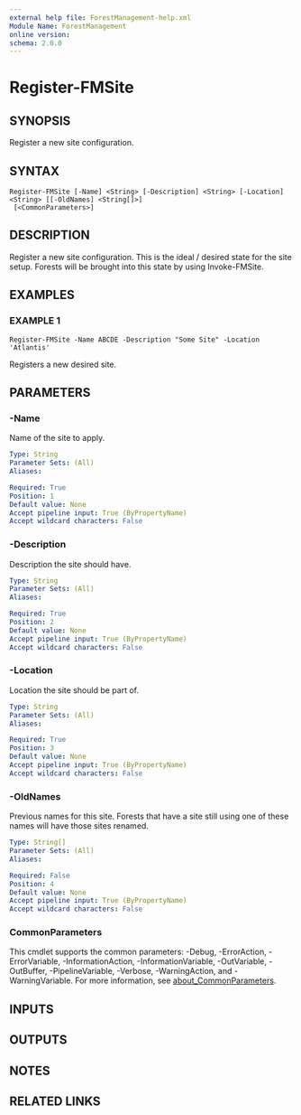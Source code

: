 ```yaml
---
external help file: ForestManagement-help.xml
Module Name: ForestManagement
online version:
schema: 2.0.0
---
```


# Register-FMSite

## SYNOPSIS
Register a new site configuration.

## SYNTAX

```
Register-FMSite [-Name] <String> [-Description] <String> [-Location] <String> [[-OldNames] <String[]>]
 [<CommonParameters>]
```

## DESCRIPTION
Register a new site configuration.
This is the ideal / desired state for the site setup.
Forests will be brought into this state by using Invoke-FMSite.

## EXAMPLES

### EXAMPLE 1
```
Register-FMSite -Name ABCDE -Description "Some Site" -Location 'Atlantis'
```

Registers a new desired site.

## PARAMETERS

### -Name
Name of the site to apply.

```yaml
Type: String
Parameter Sets: (All)
Aliases:

Required: True
Position: 1
Default value: None
Accept pipeline input: True (ByPropertyName)
Accept wildcard characters: False
```

### -Description
Description the site should have.

```yaml
Type: String
Parameter Sets: (All)
Aliases:

Required: True
Position: 2
Default value: None
Accept pipeline input: True (ByPropertyName)
Accept wildcard characters: False
```

### -Location
Location the site should be part of.

```yaml
Type: String
Parameter Sets: (All)
Aliases:

Required: True
Position: 3
Default value: None
Accept pipeline input: True (ByPropertyName)
Accept wildcard characters: False
```

### -OldNames
Previous names for this site.
Forests that have a site still using one of these names will have those sites renamed.

```yaml
Type: String[]
Parameter Sets: (All)
Aliases:

Required: False
Position: 4
Default value: None
Accept pipeline input: True (ByPropertyName)
Accept wildcard characters: False
```

### CommonParameters
This cmdlet supports the common parameters: -Debug, -ErrorAction, -ErrorVariable, -InformationAction, -InformationVariable, -OutVariable, -OutBuffer, -PipelineVariable, -Verbose, -WarningAction, and -WarningVariable. For more information, see [about_CommonParameters](http://go.microsoft.com/fwlink/?LinkID=113216).

## INPUTS

## OUTPUTS

## NOTES

## RELATED LINKS
